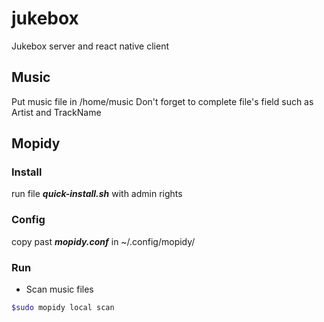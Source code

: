 # jukebox
Jukebox server and react native client 

## Music
Put music file in /home/music
Don't forget to complete file's field such as Artist and TrackName

## Mopidy

### Install
run file ***quick-install.sh*** with admin rights

### Config

copy past ***mopidy.conf*** in ~/.config/mopidy/

### Run
* Scan music files
```bash
$sudo mopidy local scan
```
